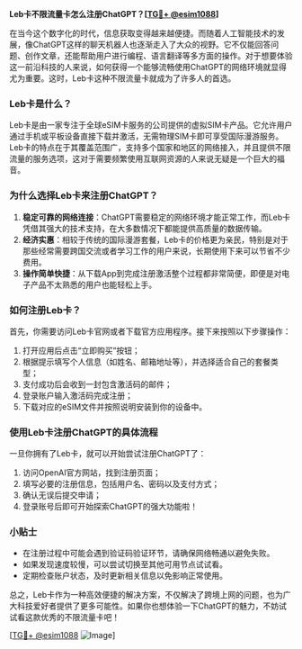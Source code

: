 **Leb卡不限流量卡怎么注册ChatGPT？[[TG💪+ @esim1088](https://t.me/s/esim1088)]**

在当今这个数字化的时代，信息获取变得越来越便捷。而随着人工智能技术的发展，像ChatGPT这样的聊天机器人也逐渐走入了大众的视野。它不仅能回答问题、创作文章，还能帮助用户进行编程、语言翻译等多方面的操作。对于想要体验这一前沿科技的人来说，如何获得一个能够流畅使用ChatGPT的网络环境就显得尤为重要。这时，Leb卡这种不限流量卡就成为了许多人的首选。

### Leb卡是什么？

Leb卡是由一家专注于全球eSIM卡服务的公司提供的虚拟SIM卡产品。它允许用户通过手机或平板设备直接下载并激活，无需物理SIM卡即可享受国际漫游服务。Leb卡的特点在于其覆盖范围广，支持多个国家和地区的网络接入，并且提供不限流量的服务选项，这对于需要频繁使用互联网资源的人来说无疑是一个巨大的福音。

### 为什么选择Leb卡来注册ChatGPT？

1. **稳定可靠的网络连接**：ChatGPT需要稳定的网络环境才能正常工作，而Leb卡凭借其强大的技术支持，在大多数情况下都能提供高质量的数据传输。
2. **经济实惠**：相较于传统的国际漫游套餐，Leb卡的价格更为亲民，特别是对于那些经常需要跨国交流或者学习工作的用户来说，长期使用下来可以节省不少费用。
3. **操作简单快捷**：从下载App到完成注册激活整个过程都非常简便，即便是对电子产品不太熟悉的用户也能轻松上手。

### 如何注册Leb卡？

首先，你需要访问Leb卡官网或者下载官方应用程序。接下来按照以下步骤操作：

1. 打开应用后点击“立即购买”按钮；
2. 根据提示填写个人信息（如姓名、邮箱地址等），并选择适合自己的套餐类型；
3. 支付成功后会收到一封包含激活码的邮件；
4. 登录账户输入激活码完成注册；
5. 下载对应的eSIM文件并按照说明安装到你的设备中。

### 使用Leb卡注册ChatGPT的具体流程

一旦你拥有了Leb卡，就可以开始尝试注册ChatGPT了：

1. 访问OpenAI官方网站，找到注册页面；
2. 填写必要的注册信息，包括用户名、密码以及支付方式；
3. 确认无误后提交申请；
4. 登录账号后即可开始探索ChatGPT的强大功能啦！

### 小贴士

- 在注册过程中可能会遇到验证码验证环节，请确保网络畅通以避免失败。
- 如果发现速度较慢，可以尝试切换至其他可用节点试试看。
- 定期检查账户状态，及时更新相关信息以免影响正常使用。

总之，Leb卡作为一种高效便捷的解决方案，不仅解决了跨境上网的问题，也为广大科技爱好者提供了更多可能性。如果你也想体验一下ChatGPT的魅力，不妨试试看这款优秀的不限流量卡吧！

[[TG💪+ @esim1088](https://t.me/s/esim1088) ![Image](https://i.postimg.cc/4NQfJmqS/Snipaste-2025-05-13-00-14-12.png)]